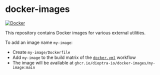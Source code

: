 # docker-images

[![Docker](https://img.shields.io/github/workflow/status/dioptra-io/docker-images/Docker?logo=github&label=docker)](https://github.com/dioptra-io/docker-images/actions/workflows/docker.yml)

This repository contains Docker images for various external utilities.

To add an image name `my-image`:
- Create `my-image/Dockerfile`
- Add `my-image` to the build matrix of the [`docker.yml`](.github/workflows/docker.yml) workflow
- The image will be available at `ghcr.io/dioptra-io/docker-images/my-image:main`
